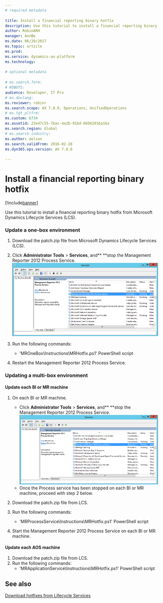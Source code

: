 ```yaml
---
# required metadata

title: Install a financial reporting binary hotfix
description: Use this tutorial to install a financial reporting binary hotfix from Microsoft Dynamics Lifecycle Services (LCS). 
author: RobinARH
manager: AnnBe
ms.date: 06/20/2017
ms.topic: article
ms.prod: 
ms.service: dynamics-ax-platform
ms.technology: 

# optional metadata

# ms.search.form: 
# ROBOTS: 
audience: Developer, IT Pro
# ms.devlang: 
ms.reviewer: robinr
ms.search.scope: AX 7.0.0, Operations, UnifiedOperations
# ms.tgt_pltfrm: 
ms.custom: 6734
ms.assetid: 23e47c55-7bac-4a2b-91bd-66562016a16a
ms.search.region: Global
# ms.search.industry: 
ms.author: aolson
ms.search.validFrom: 2016-02-28
ms.dyn365.ops.version: AX 7.0.0

---
```


# Install a financial reporting binary hotfix

[!include[banner](../includes/banner.md)]


Use this tutorial to install a financial reporting binary hotfix from Microsoft Dynamics Lifecycle Services (LCS). 

### Update a one-box environment

1.  Download the patch.zip file from Microsoft Dynamics Lifecycle Services (LCS).
2.  Click **Administrator Tools** &gt; **Services**, and** **stop the Management Reporter 2012 Process Service. [![Services\_MRHotfix](./media/services_mrhotfix.png)](./media/services_mrhotfix.png)
3.  Run the following commands:
    -   'MROneBox\\Instructions\\MRHotfix.ps1' PowerShell script

4.  Restart the Management Reporter 2012 Process Service.

### Updating a multi-box environment

#### Update each BI or MR machine

1.  On each BI or MR machine.
    -   Click **Administrator Tools** &gt; **Services**, and** **stop the Management Reporter 2012 Process Service. [![Services\_MRHotfix](./media/services_mrhotfix.png)](./media/services_mrhotfix.png)
    -   Once the Process service has been stopped on each BI or MR machine, proceed with step 2 below.

2.  Download the patch.zip file from LCS.
3.  Run the following commands:
    -   'MRProcessService\\Instructions\\MRHotfix.ps1' PowerShell script

4.  Start the Management Reporter 2012 Process Service on each BI or MR machine.

#### Update each AOS machine

1.  Download the patch.zip file from LCS.
2.  Run the following commands:
    -   'MRApplicationService\\Instructions\\MRHotfix.ps1' PowerShell script



See also
--------

[Download hotfixes from Lifecycle Services](download-hotfix-lcs.md)



